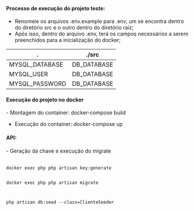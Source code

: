 <h4>Processo de execução do projeto teste:</h4>

- Renomeie os arquivos .env.example para .env, um se encontra dentro do diretório src e o outro dentro do diretório raiz;
- Após isso, dentro do arquivo .env, terá os campos necessários a serem preenchidos para a inicialização do docker;

<!-- inicio tabela -->
 .   | ./src
--- | --- 
MYSQL_DATABASE | DB_DATABASE 
MYSQL_USER | DB_DATABASE 
MYSQL_PASSWORD | DB_DATABASE 
<!-- fim tabela -->

<h4>Execução do projeto no docker</h4>
- Montagem do container: 
docker-compose build

- Execução do container:
docker-compose up

<h4>API:</h4>
- Geração da chave e execução do migrate
<br><br>
<code>
docker exec php php artisan key:generate

docker exec php php artisan migrate
 
 php artisan db:seed --class=ClienteSeeder 
</code>

